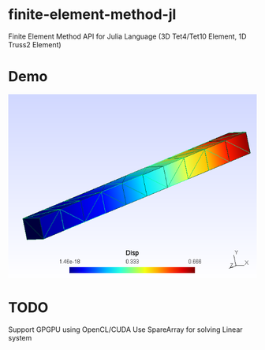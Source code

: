 # finite-element-method-jl
Finite Element Method API for Julia Language (3D Tet4/Tet10 Element, 1D Truss2 Element)
# Demo
![Alt text](https://raw.githubusercontent.com/longlong2010/finite-element-method-py/master/1.PNG)
# TODO
Support GPGPU using OpenCL/CUDA
Use SpareArray for solving Linear system

